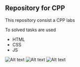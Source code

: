 ## Repository for CPP
This repository consist a CPP labs

To solved tasks are used
- HTML
- CSS
- JS

![Alt text](./screenshots/lab1 "Lab1")
![Alt text](./screenshots/lab2 "Lab2")
![Alt text](./screenshots/lab3 "Lab3")
